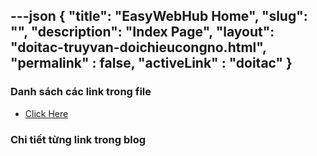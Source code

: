 ---json
{
    "title": "EasyWebHub Home",
    "slug": "",
    "description": "Index Page",
    "layout": "doitac-truyvan-doichieucongno.html",
    "permalink" : false,
    "activeLink" : "doitac"
}
---

### Danh sách các link trong file
- [Click Here](./blog-list.html)

### Chi tiết từng link trong blog